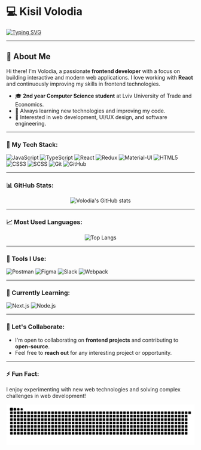 # 💻 Kisil Volodia

[![Typing SVG](https://readme-typing-svg.demolab.com?font=Fira+Code&weight=500&size=28&pause=1000&color=ff6347&center=true&vCenter=true&width=450&lines=Frontend+Developer;React+Enthusiast;Open+to+New+Opportunities)](https://git.io/typing-svg)

---

## 🌟 About Me
Hi there! I'm Volodia, a passionate **frontend developer** with a focus on building interactive and modern web applications. I love working with **React** and continuously improving my skills in frontend technologies.

- 🎓 **2nd year Computer Science student** at Lviv University of Trade and Economics.
- 🌱 Always learning new technologies and improving my code.
- 🚀 Interested in web development, UI/UX design, and software engineering.

---

### 🚀 My Tech Stack:
<p align="left">
  <img src="https://img.shields.io/badge/JavaScript-F7DF1E?style=for-the-badge&logo=javascript&logoColor=black" alt="JavaScript" />
  <img src="https://img.shields.io/badge/TypeScript-3178C6?style=for-the-badge&logo=typescript&logoColor=white" alt="TypeScript" />
  <img src="https://img.shields.io/badge/React-61DAFB?style=for-the-badge&logo=react&logoColor=black" alt="React" />
  <img src="https://img.shields.io/badge/Redux-764ABC?style=for-the-badge&logo=redux&logoColor=white" alt="Redux" />
  <img src="https://img.shields.io/badge/Material--UI-0081CB?style=for-the-badge&logo=mui&logoColor=white" alt="Material-UI" />
  <img src="https://img.shields.io/badge/HTML5-E34F26?style=for-the-badge&logo=html5&logoColor=white" alt="HTML5" />
  <img src="https://img.shields.io/badge/CSS3-1572B6?style=for-the-badge&logo=css3&logoColor=white" alt="CSS3" />
  <img src="https://img.shields.io/badge/SCSS-CC6699?style=for-the-badge&logo=sass&logoColor=white" alt="SCSS" />
  <img src="https://img.shields.io/badge/Git-F05032?style=for-the-badge&logo=git&logoColor=white" alt="Git" />
  <img src="https://img.shields.io/badge/GitHub-181717?style=for-the-badge&logo=github&logoColor=white" alt="GitHub" />
</p>

---

### 📊 GitHub Stats:
<p align="center">
  <img src="https://github-readme-stats.vercel.app/api?username=Volodia34&show_icons=true&theme=radical" alt="Volodia's GitHub stats" />
</p>

---

### 📈 Most Used Languages:
<p align="center">
  <img src="https://github-readme-stats.vercel.app/api/top-langs/?username=Volodia34&layout=compact&theme=radical" alt="Top Langs" />
</p>

---

### 🔧 Tools I Use:
<p align="left">
  <img src="https://img.shields.io/badge/Postman-FF6C37?style=for-the-badge&logo=postman&logoColor=white" alt="Postman" /> 
  <img src="https://img.shields.io/badge/Figma-F24E1E?style=for-the-badge&logo=figma&logoColor=white" alt="Figma" />
  <img src="https://img.shields.io/badge/Slack-4A154B?style=for-the-badge&logo=slack&logoColor=white" alt="Slack" />
  <img src="https://img.shields.io/badge/Webpack-8DD6F9?style=for-the-badge&logo=webpack&logoColor=black" alt="Webpack" />
</p>

---

### 🌱 Currently Learning:
<p align="left">
  <img src="https://img.shields.io/badge/Next.js-000000?style=for-the-badge&logo=next.js&logoColor=white" alt="Next.js" />
  <img src="https://img.shields.io/badge/Node.js-339933?style=for-the-badge&logo=node.js&logoColor=white" alt="Node.js" />
</p>

---

### 🤝 Let's Collaborate:
- I'm open to collaborating on **frontend projects** and contributing to **open-source**.
- Feel free to **reach out** for any interesting project or opportunity.

---

### ⚡ Fun Fact:
I enjoy experimenting with new web technologies and solving complex challenges in web development!

![GitHub Snake](github-user-contribution.svg)
